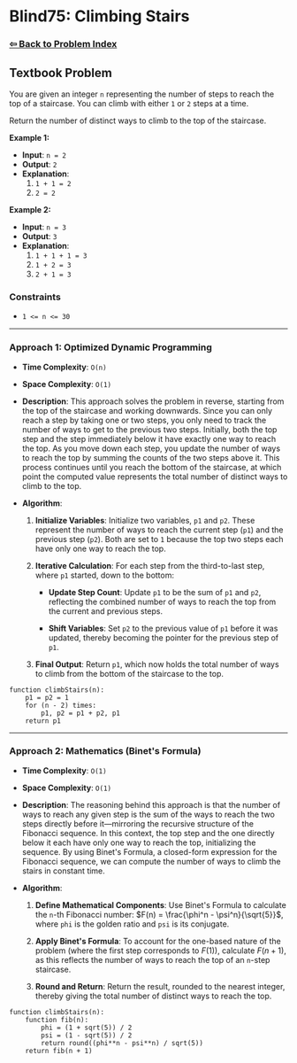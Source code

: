# Blind75: Climbing Stairs

### [⇦ Back to Problem Index](../../index.md)

## Textbook Problem

You are given an integer `n` representing the number of steps to reach the top of a staircase. You can climb with either `1` or `2` steps at a time.

Return the number of distinct ways to climb to the top of the staircase.

**Example 1:**

-   **Input**: `n = 2`
-   **Output**: `2`
-   **Explanation**:
    1.  `1 + 1 = 2`
    2.  `2 = 2`

**Example 2:**

-   **Input**: `n = 3`
-   **Output**: `3`
-   **Explanation**:
    1.  `1 + 1 + 1 = 3`
    2.  `1 + 2 = 3`
    3.  `2 + 1 = 3`

### Constraints

-   `1 <= n <= 30`

---

### Approach 1: Optimized Dynamic Programming

-   **Time Complexity**: `O(n)`
-   **Space Complexity**: `O(1)`
-   **Description**: This approach solves the problem in reverse, starting from the top of the staircase and working downwards. Since you can only reach a step by taking one or two steps, you only need to track the number of ways to get to the previous two steps. Initially, both the top step and the step immediately below it have exactly one way to reach the top. As you move down each step, you update the number of ways to reach the top by summing the counts of the two steps above it. This process continues until you reach the bottom of the staircase, at which point the computed value represents the total number of distinct ways to climb to the top.
-   **Algorithm**:

    1. **Initialize Variables**: Initialize two variables, `p1` and `p2`. These represent the number of ways to reach the current step (`p1`) and the previous step (`p2`). Both are set to `1` because the top two steps each have only one way to reach the top.

    2. **Iterative Calculation**: For each step from the third-to-last step, where `p1` started, down to the bottom:

        - **Update Step Count**: Update `p1` to be the sum of `p1` and `p2`, reflecting the combined number of ways to reach the top from the current and previous steps.

        - **Shift Variables**: Set `p2` to the previous value of `p1` before it was updated, thereby becoming the pointer for the previous step of `p1`.

    3. **Final Output**: Return `p1`, which now holds the total number of ways to climb from the bottom of the staircase to the top.

```pseudo
function climbStairs(n):
    p1 = p2 = 1
    for (n - 2) times:
        p1, p2 = p1 + p2, p1
    return p1
```

---

### Approach 2: Mathematics (Binet's Formula)

-   **Time Complexity**: `O(1)`
-   **Space Complexity**: `O(1)`
-   **Description**: The reasoning behind this approach is that the number of ways to reach any given step is the sum of the ways to reach the two steps directly before it—mirroring the recursive structure of the Fibonacci sequence. In this context, the top step and the one directly below it each have only one way to reach the top, initializing the sequence. By using Binet's Formula, a closed-form expression for the Fibonacci sequence, we can compute the number of ways to climb the stairs in constant time.
-   **Algorithm**:

    1. **Define Mathematical Components**: Use Binet's Formula to calculate the `n`-th Fibonacci number: $`F(n) = \frac{\phi^n - \psi^n}{\sqrt{5}}`$, where `phi` is the golden ratio and `psi` is its conjugate.

    2. **Apply Binet's Formula**: To account for the one-based nature of the problem (where the first step corresponds to $`F(1)`$), calculate $`F(n + 1)`$, as this reflects the number of ways to reach the top of an `n`-step staircase.

    3. **Round and Return**: Return the result, rounded to the nearest integer, thereby giving the total number of distinct ways to reach the top.

```pseudo
function climbStairs(n):
    function fib(n):
        phi = (1 + sqrt(5)) / 2
        psi = (1 - sqrt(5)) / 2
        return round((phi**n - psi**n) / sqrt(5))
    return fib(n + 1)
```
